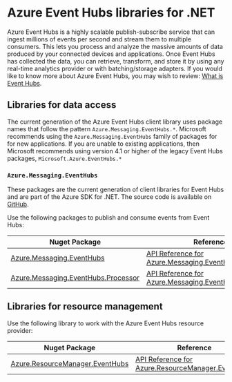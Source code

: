 # Azure Event Hubs libraries for .NET

Azure Event Hubs is a highly scalable publish-subscribe service that can ingest millions of events per second and stream them to multiple consumers. This lets you process and analyze the massive amounts of data produced by your connected devices and applications. Once Event Hubs has collected the data, you can retrieve, transform, and store it by using any real-time analytics provider or with batching/storage adapters.  If you would like to know more about Azure Event Hubs, you may wish to review: [What is Event Hubs](https://learn.microsoft.com/azure/event-hubs/event-hubs-about).

## Libraries for data access

The current generation of the Azure Event Hubs client library uses package names that follow the pattern `Azure.Messaging.EventHubs.*`.  Microsoft recommends using the `Azure.Messaging.EventHubs` family of packages for  for new applications.  If you are unable to existing applications, then Microsoft recommends using version 4.1 or higher of the legacy Event Hubs packages, `Microsoft.Azure.EventHubs.*`

### `Azure.Messaging.EventHubs`

These packages are the current generation of client libraries for Event Hubs and are part of the Azure SDK for .NET. The source code is available on [GitHub](https://github.com/Azure/azure-sdk-for-net/tree/main/sdk/eventhub).

Use the following packages to publish and consume events from Event Hubs:

| Nuget Package | Reference | Samples |
|--------------------------------------|---------------------------------------------------------------|-------------------------------------------------------------------------------|
| [Azure.Messaging.EventHubs](https://www.nuget.org/packages/Azure.Messaging.EventHubs)  |  [API Reference for Azure.Messaging.EventHubs](https://learn.microsoft.com/dotnet/api/azure.messaging.eventhubs?view=azure-dotnet)  |  [Samples for Azure.Messaging.EventHubs](https://github.com/Azure/azure-sdk-for-net/tree/main/sdk/eventhub/Azure.Messaging.EventHubs/samples)  |
| [Azure.Messaging.EventHubs.Processor](https://www.nuget.org/packages/Azure.Messaging.EventHubs.Processor)  |  [API Reference for Azure.Messaging.EventHubs.Processor](https://learn.microsoft.com/dotnet/api/azure.messaging.eventhubs?view=azure-dotnet)  |  [Samples for Azure.Messaging.EventHubs.Processor](https://github.com/Azure/azure-sdk-for-net/tree/main/sdk/eventhub/Azure.Messaging.EventHubs.Processor/samples)  |

## Libraries for resource management

Use the following library to work with the Azure Event Hubs resource provider:

| Nuget Package | Reference |
|--------------------------------------|---------------------------------------------------------------|
| [Azure.ResourceManager.EventHubs](https://www.nuget.org/packages/Azure.ResourceManager.EventHubs)  | [API Reference for Azure.ResourceManager.EventHubs](https://learn.microsoft.com/dotnet/api/overview/azure/resourcemanager.eventhubs-readme?view=azure-dotnet)  |